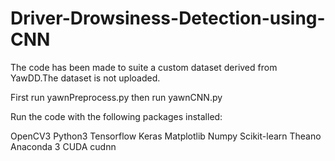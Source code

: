 # Driver-Drowsiness-Detection-using-CNN

The code has been made to suite a custom dataset derived from YawDD.The dataset is not uploaded.  

First run yawnPreprocess.py then run yawnCNN.py

Run the code with the following packages installed:

OpenCV3
Python3
Tensorflow 
Keras
Matplotlib
Numpy
Scikit-learn
Theano
Anaconda 3
CUDA 
cudnn
